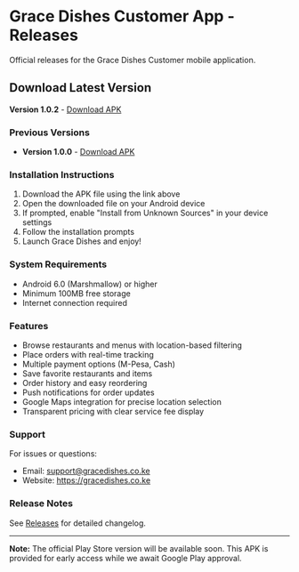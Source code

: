 # Grace Dishes Customer App - Releases

Official releases for the Grace Dishes Customer mobile application.

## Download Latest Version

**Version 1.0.2** - [Download APK](https://github.com/Justus-Kimutai/grace-dishes-releases/releases/download/v1.0.2/grace-customer-app-v1.0.2-production.apk)

### Previous Versions
- **Version 1.0.0** - [Download APK](https://github.com/Justus-Kimutai/grace-dishes-releases/releases/download/v1.0.0/grace-dishes-customer.apk)

### Installation Instructions

1. Download the APK file using the link above
2. Open the downloaded file on your Android device
3. If prompted, enable "Install from Unknown Sources" in your device settings
4. Follow the installation prompts
5. Launch Grace Dishes and enjoy!

### System Requirements

- Android 6.0 (Marshmallow) or higher
- Minimum 100MB free storage
- Internet connection required

### Features

- Browse restaurants and menus with location-based filtering
- Place orders with real-time tracking
- Multiple payment options (M-Pesa, Cash)
- Save favorite restaurants and items
- Order history and easy reordering
- Push notifications for order updates
- Google Maps integration for precise location selection
- Transparent pricing with clear service fee display

### Support

For issues or questions:
- Email: support@gracedishes.co.ke
- Website: https://gracedishes.co.ke

### Release Notes

See [Releases](https://github.com/Justus-Kimutai/grace-dishes-releases/releases) for detailed changelog.

---

**Note:** The official Play Store version will be available soon. This APK is provided for early access while we await Google Play approval.
